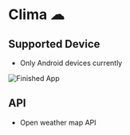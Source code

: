# Clima ☁
## Supported Device
- Only Android devices currently


![Finished App](https://github.com/londonappbrewery/Images/blob/master/clima-demo.gif)

## API
- Open weather map API